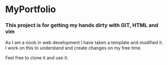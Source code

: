 # MyPortfolio

### This project is for getting my hands dirty with GIT, HTML and vim


As I am a noob in web development I have taken a template and modified it.
I work on this to understand and create changes on my free time.

Feel free to clone it and use it.


